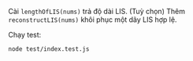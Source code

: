 Cài `lengthOfLIS(nums)` trả độ dài LIS.
(Tuỳ chọn) Thêm `reconstructLIS(nums)` khôi phục một dãy LIS hợp lệ.

Chạy test:
```bash
node test/index.test.js
```
